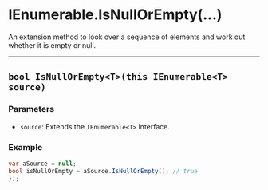 # IEnumerable<T>.IsNullOrEmpty(...)

An extension method to look over a sequence of elements and work out whether it is empty or null.

---
## `bool IsNullOrEmpty<T>(this IEnumerable<T> source)`

### Parameters

* `source`: Extends the `IEnumerable<T>` interface.

### Example

```csharp
var aSource = null;
bool isNullOrEmpty = aSource.IsNullOrEmpty(); // true
});
```